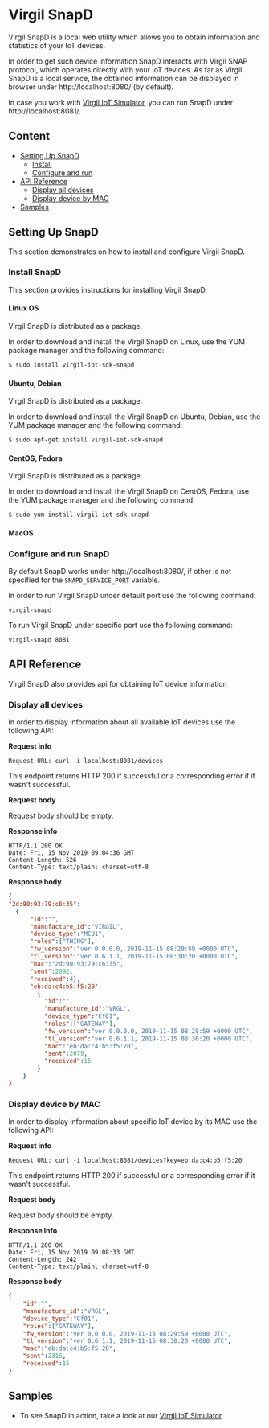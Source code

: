 # Virgil SnapD
Virgil SnapD is a local web utility which allows you to obtain information and statistics of your IoT devices.

In order to get such device information SnapD interacts with Virgil SNAP protocol, which operates directly with your IoT devices. As far as Virgil SnapD is a local service, the obtained information can be displayed in browser under http://localhost:8080/ (by default).

In case you work with [Virgil IoT Simulator](https://github.com/VirgilSecurity/iot-rpi-gateway), you can run SnapD under http://localhost:8081/.

## Content
- [Setting Up SnapD](#setting-up-snapd)
  - [Install](#install-snapd)
  - [Configure and run](#configure-and-run-snapd)
- [API Reference](#api-reference)
  - [Display all devices](#display-all-devices)
  - [Display device by MAC](#display-device-by-mac)
- [Samples](#samples)

## Setting Up SnapD
This section demonstrates on how to install and configure Virgil SnapD.

### Install SnapD
This section provides instructions for installing Virgil SnapD.

#### Linux OS
Virgil SnapD is distributed as a package.

In order to download and install the Virgil SnapD on Linux, use the YUM package manager and the following command:

```bash
$ sudo install virgil-iot-sdk-snapd
```

#### Ubuntu, Debian
Virgil SnapD is distributed as a package.

In order to download and install the Virgil SnapD on Ubuntu, Debian, use the YUM package manager and the following command:
```bash
$ sudo apt-get install virgil-iot-sdk-snapd
```

#### CentOS, Fedora
Virgil SnapD is distributed as a package.

In order to download and install the Virgil SnapD on CentOS, Fedora, use the YUM package manager and the following command:

```bash
$ sudo yum install virgil-iot-sdk-snapd
```
#### MacOS




### Configure and run SnapD
By default SnapD works under http://localhost:8080/, if other is not specified for the `SNAPD_SERVICE_PORT` variable.

In order to run Virgil SnapD under default port use the following command:
```shell
virgil-snapd
```

To run Virgil SnapD under specific port use the following command:
```shell
virgil-snapd 8081
```

## API Reference
Virgil SnapD also provides api for obtaining IoT device information

### Display all devices
In order to display information about all available IoT devices use the following API:

**Request info**

```shell
Request URL: curl -i localhost:8081/devices

```
This endpoint returns HTTP 200 if successful or a corresponding error if it wasn't successful.

**Request body**

Request body should be empty.

**Response info**

```shell
HTTP/1.1 200 OK
Date: Fri, 15 Nov 2019 09:04:36 GMT
Content-Length: 526
Content-Type: text/plain; charset=utf-8
```

**Response body**

```json
{
"2d:90:93:79:c6:35":
  {
      "id":"",
      "manufacture_id":"VIRGIL",
      "device_type":"MCU1",
      "roles":["THING"],
      "fw_version":"ver 0.0.0.0, 2019-11-15 08:29:59 +0000 UTC",
      "tl_version":"ver 0.6.1.1, 2019-11-15 08:30:20 +0000 UTC",
      "mac":"2d:90:93:79:c6:35",
      "sent":2092,
      "received":4},
      "eb:da:c4:b5:f5:20":
        {
          "id":"",
          "manufacture_id":"VRGL",
          "device_type":"Cf01",
          "roles":["GATEWAY"],
          "fw_version":"ver 0.0.0.0, 2019-11-15 08:29:59 +0000 UTC",
          "tl_version":"ver 0.6.1.1, 2019-11-15 08:30:20 +0000 UTC",
          "mac":"eb:da:c4:b5:f5:20",
          "sent":2079,
          "received":15
        }
    }
}
```


### Display device by MAC
In order to display information about specific IoT device by its MAC use the following API:

**Request info**

```shell
Request URL: curl -i localhost:8081/devices?key=eb:da:c4:b5:f5:20

```
This endpoint returns HTTP 200 if successful or a corresponding error if it wasn't successful.

**Request body**

Request body should be empty.

**Response info**

```shell
HTTP/1.1 200 OK
Date: Fri, 15 Nov 2019 09:08:33 GMT
Content-Length: 242
Content-Type: text/plain; charset=utf-8
```

**Response body**

```json
{
    "id":"",
    "manufacture_id":"VRGL",
    "device_type":"Cf01",
    "roles":["GATEWAY"],
    "fw_version":"ver 0.0.0.0, 2019-11-15 08:29:59 +0000 UTC",
    "tl_version":"ver 0.6.1.1, 2019-11-15 08:30:20 +0000 UTC",
    "mac":"eb:da:c4:b5:f5:20",
    "sent":2315,
    "received":15
}
```

## Samples
- To see SnapD in action, take a look at our [Virgil IoT Simulator](https://github.com/VirgilSecurity/iot-rpi-gateway).
